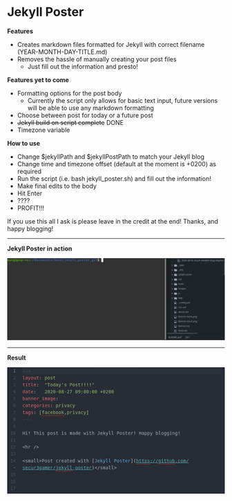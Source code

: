 # Jekyll Poster

**Features**
- Creates markdown files formatted for Jekyll with correct filename (YEAR-MONTH-DAY-TITLE.md)
- Removes the hassle of manually creating your post files
  - Just fill out the information and presto!

**Features yet to come**
- Formatting options for the post body
  - Currently the script only allows for basic text input, future versions will be able to use any markdown formatting
- Choose between post for today or a future post
- ~~Jekyll build on script complete~~ DONE
- Timezone variable

**How to use**
- Change $jekyllPath and $jekyllPostPath to match your Jekyll blog
- Change time and timezone offset (default at the moment is +0200) as required
- Run the script (i.e. bash jekyll_poster.sh) and fill out the information!
- Make final edits to the body
- Hit Enter
- ????
- PROFIT!!!

If you use this all I ask is please leave in the credit at the end! Thanks, and happy blogging!

---
**Jekyll Poster in action**

![Jekyll Poster in action](jekyll_poster_in_action.gif?raw=true)

---
**Result**

![Jekyll Poster Screenshot](jekyll_poster_screenshot.png?raw=true)
